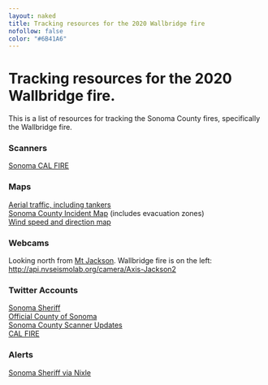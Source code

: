 ```yaml
---
layout: naked
title: Tracking resources for the 2020 Wallbridge fire
nofollow: false
color: "#6B41A6"
---
```


<h1>Tracking resources for the 2020 Wallbridge fire.</h1>
<p>This is a list of resources for tracking the Sonoma County fires, specifically the Wallbridge fire.
<section>
  <h3>Scanners</h3>
  <p>
    <a href="https://m.broadcastify.com/listen/feed/31847" target="_blank">
      Sonoma CAL FIRE
    </a>
  </p>
</section>
<section>
  <h3>Maps</h3>
  <p>
    <a href="https://www.flightradar24.com/N470DF/2542f4bc">Aerial traffic, including tankers</a><br />
    <a href="https://experience.arcgis.com/experience/8ca8296b14384a468c72e63fd6de766a" target="_blank">Sonoma County Incident Map</a> (includes evacuation zones)<br />
    <a href="https://www.windy.com/?38.537,-122.916,12" target="_blank">Wind speed and direction map</a><br />
  </p>
</section>
<section>
  <h3>Webcams</h3>
  <p>
    Looking north from <a href="https://www.google.com/maps/place/Mt+Jackson,+CA+95448/@38.5132443,-122.9137711,15z/data=!3m1!4b1!4m5!3m4!1s0x808422b6858cc9e5:0x474c9e19c3c8c242!8m2!3d38.5132468!4d-122.9049969!5m1!1e4" target='_blank'>Mt Jackson</a>. Wallbridge fire is on the left:
    <a href='http://api.nvseismolab.org/camera/Axis-Jackson2' target="_blank">http://api.nvseismolab.org/camera/Axis-Jackson2</a>
  </p>
</section>
<section>
  <h3>Twitter Accounts</h3>
  <p>
    <a href="https://twitter.com/sonomasheriff" target="_blank">Sonoma Sheriff</a><br />
    <a href="https://twitter.com/CountyofSonoma" target="_blank">Official County of Sonoma</a><br />
    <a href="https://twitter.com/SonomaScanner" target="_blank">Sonoma County Scanner Updates</a><br />
    <a href="https://twitter.com/CAL_FIRE" target="_blank">CAL FIRE</a>
  </p>
</section>
<section>
  <h3>Alerts</h3>
  <p>
    <a href="https://nixle.us/sonoma-county-sheriffs-office/" target="_blank">Sonoma Sheriff via Nixle</a>
  </p>
</section>
